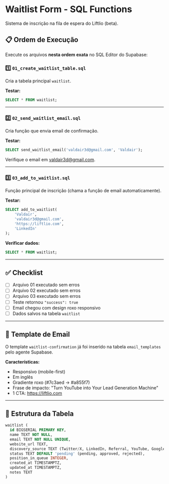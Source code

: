 # Waitlist Form - SQL Functions

Sistema de inscrição na fila de espera do Liftlio (beta).

## 📋 Ordem de Execução

Execute os arquivos **nesta ordem exata** no SQL Editor do Supabase:

### 1️⃣ `01_create_waitlist_table.sql`
Cria a tabela principal `waitlist`.

**Testar:**
```sql
SELECT * FROM waitlist;
```

---

### 2️⃣ `02_send_waitlist_email.sql`
Cria função que envia email de confirmação.

**Testar:**
```sql
SELECT send_waitlist_email('valdair3d@gmail.com', 'Valdair');
```

Verifique o email em valdair3d@gmail.com.

---

### 3️⃣ `03_add_to_waitlist.sql`
Função principal de inscrição (chama a função de email automaticamente).

**Testar:**
```sql
SELECT add_to_waitlist(
    'Valdair',
    'valdair3d@gmail.com',
    'https://liftlio.com',
    'LinkedIn'
);
```

**Verificar dados:**
```sql
SELECT * FROM waitlist;
```

---

## ✅ Checklist

- [ ] Arquivo 01 executado sem erros
- [ ] Arquivo 02 executado sem erros
- [ ] Arquivo 03 executado sem erros
- [ ] Teste retornou `"success": true`
- [ ] Email chegou com design roxo responsivo
- [ ] Dados salvos na tabela `waitlist`

---

## 📧 Template de Email

O template `waitlist-confirmation` já foi inserido na tabela `email_templates` pelo agente Supabase.

**Características:**
- Responsivo (mobile-first)
- Em inglês
- Gradiente roxo (#7c3aed → #a855f7)
- Frase de impacto: "Turn YouTube into Your Lead Generation Machine"
- 1 CTA: https://liftlio.com

---

## 🔧 Estrutura da Tabela

```sql
waitlist (
  id BIGSERIAL PRIMARY KEY,
  name TEXT NOT NULL,
  email TEXT NOT NULL UNIQUE,
  website_url TEXT,
  discovery_source TEXT (Twitter/X, LinkedIn, Referral, YouTube, Google, Other),
  status TEXT DEFAULT 'pending' (pending, approved, rejected),
  position_in_queue INTEGER,
  created_at TIMESTAMPTZ,
  updated_at TIMESTAMPTZ,
  notes TEXT
)
```
